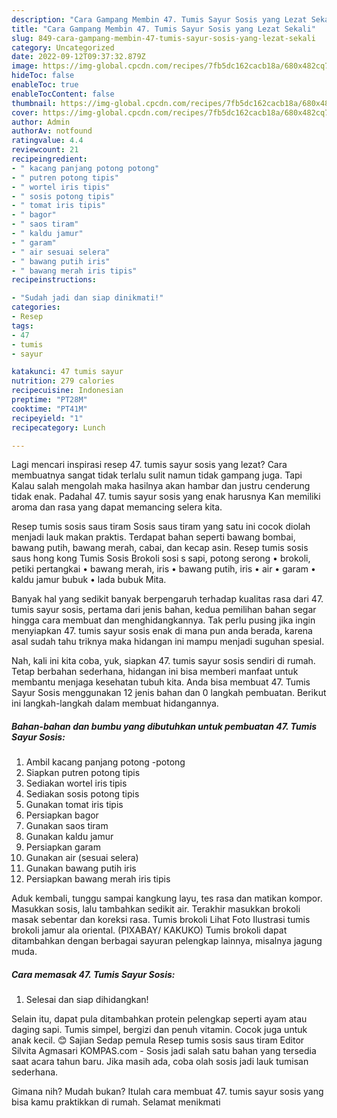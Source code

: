 ```yaml
---
description: "Cara Gampang Membin 47. Tumis Sayur Sosis yang Lezat Sekali"
title: "Cara Gampang Membin 47. Tumis Sayur Sosis yang Lezat Sekali"
slug: 849-cara-gampang-membin-47-tumis-sayur-sosis-yang-lezat-sekali
category: Uncategorized
date: 2022-09-12T09:37:32.879Z
image: https://img-global.cpcdn.com/recipes/7fb5dc162cacb18a/680x482cq70/47-tumis-sayur-sosis-foto-resep-utama.jpg
hideToc: false
enableToc: true
enableTocContent: false
thumbnail: https://img-global.cpcdn.com/recipes/7fb5dc162cacb18a/680x482cq70/47-tumis-sayur-sosis-foto-resep-utama.jpg
cover: https://img-global.cpcdn.com/recipes/7fb5dc162cacb18a/680x482cq70/47-tumis-sayur-sosis-foto-resep-utama.jpg
author: Admin
authorAv: notfound
ratingvalue: 4.4
reviewcount: 21
recipeingredient:
- " kacang panjang potong potong"
- " putren potong tipis"
- " wortel iris tipis"
- " sosis potong tipis"
- " tomat iris tipis"
- " bagor"
- " saos tiram"
- " kaldu jamur"
- " garam"
- " air sesuai selera"
- " bawang putih iris"
- " bawang merah iris tipis"
recipeinstructions:

- "Sudah jadi dan siap dinikmati!"
categories:
- Resep
tags:
- 47
- tumis
- sayur

katakunci: 47 tumis sayur 
nutrition: 279 calories
recipecuisine: Indonesian
preptime: "PT28M"
cooktime: "PT41M"
recipeyield: "1"
recipecategory: Lunch

---
```



Lagi mencari inspirasi resep 47. tumis sayur sosis yang lezat? Cara membuatnya sangat tidak terlalu sulit namun tidak gampang juga. Tapi Kalau salah mengolah maka hasilnya akan hambar dan justru cenderung tidak enak. Padahal 47. tumis sayur sosis yang enak harusnya Kan memiliki aroma dan rasa yang dapat memancing selera kita.


Resep tumis sosis saus tiram Sosis saus tiram yang satu ini cocok diolah menjadi lauk makan praktis. Terdapat bahan seperti bawang bombai, bawang putih, bawang merah, cabai, dan kecap asin. Resep tumis sosis saus hong kong Tumis Sosis Brokoli sosi s sapi, potong serong • brokoli, petiki pertangkai • bawang merah, iris • bawang putih, iris • air • garam • kaldu jamur bubuk • lada bubuk Mita.

Banyak hal yang sedikit banyak berpengaruh terhadap kualitas rasa dari 47. tumis sayur sosis, pertama dari jenis bahan, kedua pemilihan bahan segar hingga cara membuat dan menghidangkannya. Tak perlu pusing jika ingin menyiapkan 47. tumis sayur sosis enak di mana pun anda berada, karena asal sudah tahu triknya maka hidangan ini mampu menjadi suguhan spesial.


Nah, kali ini kita coba, yuk, siapkan 47. tumis sayur sosis sendiri di rumah. Tetap berbahan sederhana, hidangan ini bisa memberi manfaat untuk membantu menjaga kesehatan tubuh kita. Anda bisa membuat 47. Tumis Sayur Sosis menggunakan 12 jenis bahan dan 0 langkah pembuatan. Berikut ini langkah-langkah dalam membuat hidangannya.

<!--inarticleads1-->

##### Bahan-bahan dan bumbu yang dibutuhkan untuk pembuatan 47. Tumis Sayur Sosis:

1. Ambil  kacang panjang potong -potong
1. Siapkan  putren potong tipis
1. Sediakan  wortel iris tipis
1. Sediakan  sosis potong tipis
1. Gunakan  tomat iris tipis
1. Persiapkan  bagor
1. Gunakan  saos tiram
1. Gunakan  kaldu jamur
1. Persiapkan  garam
1. Gunakan  air (sesuai selera)
1. Gunakan  bawang putih iris
1. Persiapkan  bawang merah iris tipis


Aduk kembali, tunggu sampai kangkung layu, tes rasa dan matikan kompor. Masukkan sosis, lalu tambahkan sedikit air. Terakhir masukkan brokoli masak sebentar dan koreksi rasa. Tumis brokoli Lihat Foto Ilustrasi tumis brokoli jamur ala oriental. (PIXABAY/ KAKUKO) Tumis brokoli dapat ditambahkan dengan berbagai sayuran pelengkap lainnya, misalnya jagung muda. 

<!--inarticleads2-->

##### Cara memasak 47. Tumis Sayur Sosis:


1. Selesai dan siap dihidangkan!

Selain itu, dapat pula ditambahkan protein pelengkap seperti ayam atau daging sapi. Tumis simpel, bergizi dan penuh vitamin. Cocok juga untuk anak kecil. 😊 Sajian Sedap pemula Resep tumis sosis saus tiram Editor Silvita Agmasari KOMPAS.com - Sosis jadi salah satu bahan yang tersedia saat acara tahun baru. Jika masih ada, coba olah sosis jadi lauk tumisan sederhana. 

Gimana nih? Mudah bukan? Itulah cara membuat 47. tumis sayur sosis yang bisa kamu praktikkan di rumah. Selamat menikmati
